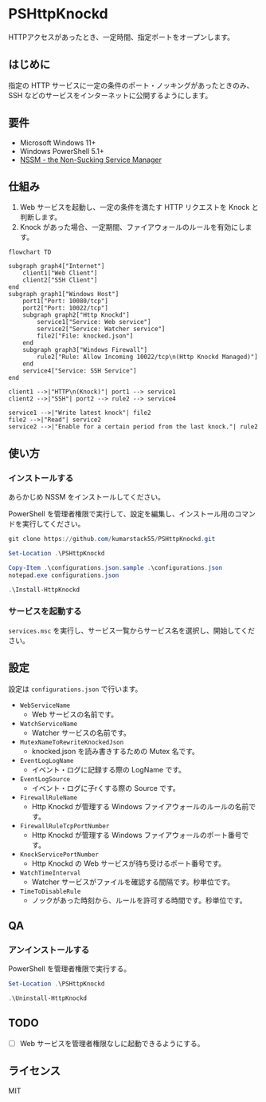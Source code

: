 # PSHttpKnockd

HTTPアクセスがあったとき、一定時間、指定ポートをオープンします。

## はじめに

指定の HTTP サービスに一定の条件のポート・ノッキングがあったときのみ、
SSH などのサービスをインターネットに公開するようにします。

## 要件

- Microsoft Windows 11+
- Windows PowerShell 5.1+
- [NSSM - the Non-Sucking Service Manager](https://nssm.cc/)

## 仕組み

1. Web サービスを起動し、一定の条件を満たす HTTP リクエストを Knock と判断します。
1. Knock があった場合、一定期間、ファイアウォールのルールを有効にします。

```mermaid
flowchart TD

subgraph graph4["Internet"]
    client1["Web Client"]
    client2["SSH Client"]
end
subgraph graph1["Windows Host"]
    port1["Port: 10080/tcp"]
    port2["Port: 10022/tcp"]
    subgraph graph2["Http Knockd"]
        service1["Service: Web service"]
        service2["Service: Watcher service"]
        file2["File: knocked.json"]
    end
    subgraph graph3["Windows Firewall"]
        rule2["Rule: Allow Incoming 10022/tcp\n(Http Knockd Managed)"]
    end
    service4["Service: SSH Service"]
end

client1 -->|"HTTP\n(Knock)"| port1 --> service1
client2 -->|"SSH"| port2 --> rule2 --> service4

service1 -->|"Write latest knock"| file2
file2 -->|"Read"| service2
service2 -->|"Enable for a certain period from the last knock."| rule2
```

## 使い方

### インストールする

あらかじめ NSSM をインストールしてください。

PowerShell を管理者権限で実行して、設定を編集し、インストール用のコマンドを実行してください。

```powershell
git clone https://github.com/kumarstack55/PSHttpKnockd.git

Set-Location .\PSHttpKnockd

Copy-Item .\configurations.json.sample .\configurations.json
notepad.exe configurations.json

.\Install-HttpKnockd
```

### サービスを起動する

`services.msc` を実行し、サービス一覧からサービス名を選択し、開始してください。

## 設定

設定は `configurations.json` で行います。

- `WebServiceName`
    - Web サービスの名前です。
- `WatchServiceName`
    - Watcher サービスの名前です。
- `MutexNameToRewriteKnockedJson`
    - knocked.json を読み書きするための Mutex 名です。
- `EventLogLogName`
    - イベント・ログに記録する際の LogName です。
- `EventLogSource`
    - イベント・ログに子rくする際の Source です。
- `FirewallRuleName`
    - Http Knockd が管理する Windows ファイアウォールのルールの名前です。
- `FirewallRuleTcpPortNumber`
    - Http Knockd が管理する Windows ファイアウォールのポート番号です。
- `KnockServicePortNumber`
    - Http Knockd の Web サービスが待ち受けるポート番号です。
- `WatchTimeInterval`
    - Watcher サービスがファイルを確認する間隔です。秒単位です。
- `TimeToDisableRule`
    - ノックがあった時刻から、ルールを許可する時間です。秒単位です。

## QA

### アンインストールする

PowerShell を管理者権限で実行する。

```powershell
Set-Location .\PSHttpKnockd

.\Uninstall-HttpKnockd
```

## TODO

- [ ] Web サービスを管理者権限なしに起動できるようにする。

## ライセンス

MIT